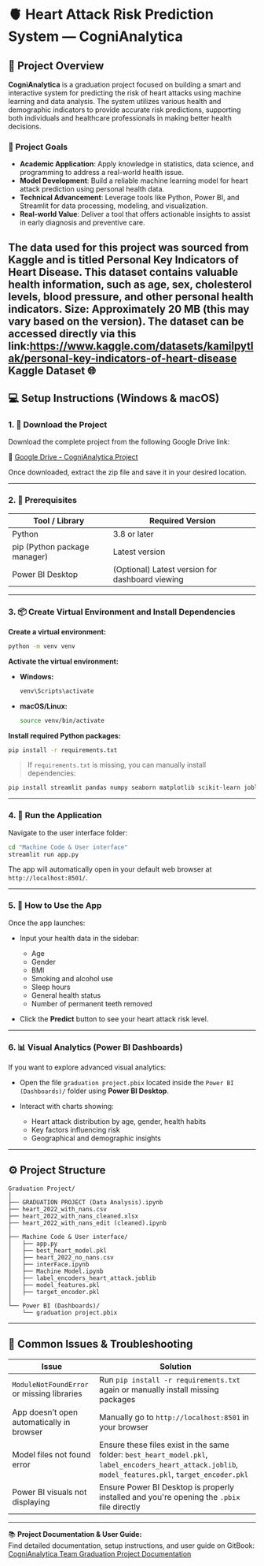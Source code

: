 
# 🫀 Heart Attack Risk Prediction System — CogniAnalytica

## 📌 Project Overview

**CogniAnalytica** is a graduation project focused on building a smart and interactive system for predicting the risk of heart attacks using machine learning and data analysis. The system utilizes various health and demographic indicators to provide accurate risk predictions, supporting both individuals and healthcare professionals in making better health decisions.

### 🎯 Project Goals

- **Academic Application**: Apply knowledge in statistics, data science, and programming to address a real-world health issue.
- **Model Development**: Build a reliable machine learning model for heart attack prediction using personal health data.
- **Technical Advancement**: Leverage tools like Python, Power BI, and Streamlit for data processing, modeling, and visualization.
- **Real-world Value**: Deliver a tool that offers actionable insights to assist in early diagnosis and preventive care.


The data used for this project was sourced from Kaggle and is titled Personal Key Indicators of Heart Disease. This dataset contains valuable health information, such as age, sex, cholesterol levels, blood pressure, and other personal health indicators. Size: Approximately 20 MB (this may vary based on the version). The dataset can be accessed directly via this link:https://www.kaggle.com/datasets/kamilpytlak/personal-key-indicators-of-heart-disease
Kaggle Dataset 🌐
---

## 💻 Setup Instructions (Windows & macOS)

### 1. 🔗 Download the Project

Download the complete project from the following Google Drive link:

📂 [Google Drive - CogniAnalytica Project](https://drive.google.com/drive/folders/1bPIwApX2oGkWEKph1HLxEHdnLK0qfTla)

Once downloaded, extract the zip file and save it in your desired location.

---

### 2. 🧰 Prerequisites

| Tool / Library         | Required Version     |
|------------------------|----------------------|
| Python                 | 3.8 or later         |
| pip (Python package manager) | Latest version |
| Power BI Desktop       | (Optional) Latest version for dashboard viewing |

---

### 3. 📦 Create Virtual Environment and Install Dependencies

**Create a virtual environment:**

```bash
python -m venv venv
````

**Activate the virtual environment:**

* **Windows:**

  ```bash
  venv\Scripts\activate
  ```
* **macOS/Linux:**

  ```bash
  source venv/bin/activate
  ```

**Install required Python packages:**

```bash
pip install -r requirements.txt
```

> If `requirements.txt` is missing, you can manually install dependencies:

```bash
pip install streamlit pandas numpy seaborn matplotlib scikit-learn joblib
```

---

### 4. 🚀 Run the Application

Navigate to the user interface folder:

```bash
cd "Machine Code & User interface"
streamlit run app.py
```

The app will automatically open in your default web browser at `http://localhost:8501/`.

---

### 5. 🧪 How to Use the App

Once the app launches:

* Input your health data in the sidebar:

  * Age
  * Gender
  * BMI
  * Smoking and alcohol use
  * Sleep hours
  * General health status
  * Number of permanent teeth removed
* Click the **Predict** button to see your heart attack risk level.

---

### 6. 📊 Visual Analytics (Power BI Dashboards)

If you want to explore advanced visual analytics:

* Open the file `graduation project.pbix` located inside the `Power BI (Dashboards)/` folder using **Power BI Desktop**.
* Interact with charts showing:

  * Heart attack distribution by age, gender, health habits
  * Key factors influencing risk
  * Geographical and demographic insights

---

## ⚙️ Project Structure

```
Graduation Project/
│
├── GRADUATION PROJECT (Data Analysis).ipynb
├── heart_2022_with_nans.csv
├── heart_2022_with_nans_cleaned.xlsx
├── heart_2022_with_nans_edit (cleaned).ipynb
│
├── Machine Code & User interface/
│   ├── app.py
│   ├── best_heart_model.pkl
│   ├── heart_2022_no_nans.csv
│   ├── interFace.ipynb
│   ├── Machine Model.ipynb
│   ├── label_encoders_heart_attack.joblib
│   ├── model_features.pkl
│   ├── target_encoder.pkl
│
└── Power BI (Dashboards)/
    └── graduation project.pbix
```

---

## 🧩 Common Issues & Troubleshooting

| Issue                                      | Solution                                                                                                                                              |
| ------------------------------------------ | ----------------------------------------------------------------------------------------------------------------------------------------------------- |
| `ModuleNotFoundError` or missing libraries | Run `pip install -r requirements.txt` again or manually install missing packages                                                                      |
| App doesn’t open automatically in browser  | Manually go to `http://localhost:8501` in your browser                                                                                                |
| Model files not found error                | Ensure these files exist in the same folder: `best_heart_model.pkl`, `label_encoders_heart_attack.joblib`, `model_features.pkl`, `target_encoder.pkl` |
| Power BI visuals not displaying            | Ensure Power BI Desktop is properly installed and you're opening the `.pbix` file directly                                                            |

---
📚 **Project Documentation & User Guide:**  
Find detailed documentation, setup instructions, and user guide on GitBook:  
[CogniAnalytica Team Graduation Project Documentation](https://cognianalytica.gitbook.io/cognianalytica-team-graduation-project/)




